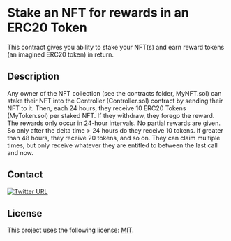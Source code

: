 <h1>Stake an NFT for rewards in an ERC20 Token</h1>

This contract gives you ability to stake your NFT(s) and earn reward tokens (an imagined ERC20 token) in return.

<h2>Description</h2>
Any owner of the NFT collection (see the contracts folder, MyNFT.sol) can stake their NFT into the Controller (Controller.sol) contract by sending their NFT to it. Then, each 24 hours, they receive 10 ERC20 Tokens (MyToken.sol) per staked NFT. If they withdraw, they forego the reward. The rewards only occur in 24-hour intervals. No partial rewards are given. So only after the delta time > 24 hours do they receive 10 tokens. If greater than 48 hours, they receive 20 tokens, and so on. They can claim multiple times, but only receive whatever they are entitled to between the last call and now.

## Contact
[![Twitter URL](https://img.shields.io/twitter/url/https/twitter.com/cryptojesperk.svg?style=social&label=Follow%20%40cryptojesperk)](https://twitter.com/cryptojesperk)


## License
This project uses the following license: [MIT](https://github.com/bisguzar/twitter-scraper/blob/master/LICENSE).
